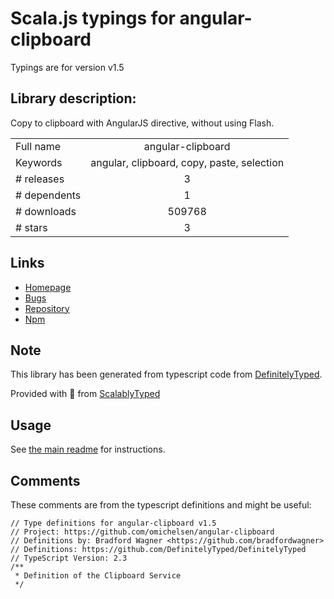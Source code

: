 
# Scala.js typings for angular-clipboard

Typings are for version v1.5

## Library description:
Copy to clipboard with AngularJS directive, without using Flash.

|                    |                 |
| ------------------ | :-------------: |
| Full name          | angular-clipboard |
| Keywords           | angular, clipboard, copy, paste, selection |
| # releases         | 3 |
| # dependents       | 1 |
| # downloads        | 509768 |
| # stars            | 3 |

## Links
- [Homepage](https://github.com/omichelsen/angular-clipboard#readme)
- [Bugs](https://github.com/omichelsen/angular-clipboard/issues)
- [Repository](https://github.com/omichelsen/angular-clipboard)
- [Npm](https://www.npmjs.com/package/angular-clipboard)
    


## Note
This library has been generated from typescript code from [DefinitelyTyped](https://definitelytyped.org).

Provided with :purple_heart: from [ScalablyTyped](https://github.com/oyvindberg/ScalablyTyped)

## Usage
See [the main readme](../../readme.md) for instructions.

## Comments

These comments are from the typescript definitions and might be useful:
```
// Type definitions for angular-clipboard v1.5
// Project: https://github.com/omichelsen/angular-clipboard
// Definitions by: Bradford Wagner <https://github.com/bradfordwagner>
// Definitions: https://github.com/DefinitelyTyped/DefinitelyTyped
// TypeScript Version: 2.3
/**
 * Definition of the Clipboard Service
 */

```

